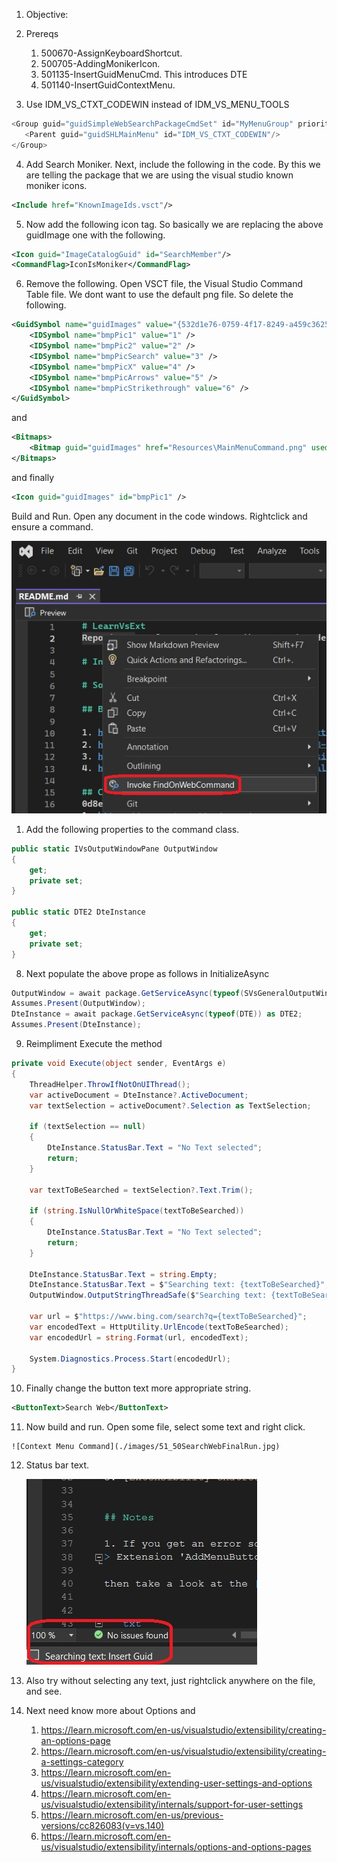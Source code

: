
1. Objective: 

2. Prereqs
   1. 500670-AssignKeyboardShortcut. 
   2. 500705-AddingMonikerIcon. 
   3. 501135-InsertGuidMenuCmd. This introduces DTE 
   4. 501140-InsertGuidContextMenu. 


3. Use IDM_VS_CTXT_CODEWIN instead of IDM_VS_MENU_TOOLS
```cs
<Group guid="guidSimpleWebSearchPackageCmdSet" id="MyMenuGroup" priority="0x0600">
   <Parent guid="guidSHLMainMenu" id="IDM_VS_CTXT_CODEWIN"/>
</Group>
```

4. Add Search Moniker. Next, include the following in the code. By this we are telling the package that we are using the visual studio known moniker icons.
```xml
<Include href="KnownImageIds.vsct"/>
```

5. Now add the following icon tag. So basically we are replacing the above guidImage one with the following.

```xml
<Icon guid="ImageCatalogGuid" id="SearchMember"/>
<CommandFlag>IconIsMoniker</CommandFlag>
```

6. Remove the following. Open VSCT file, the Visual Studio Command Table file. We dont want to use the default png file. So delete the following.

```xml
<GuidSymbol name="guidImages" value="{532d1e76-0759-4f17-8249-a459c36252f1}" >
    <IDSymbol name="bmpPic1" value="1" />
    <IDSymbol name="bmpPic2" value="2" />
    <IDSymbol name="bmpPicSearch" value="3" />
    <IDSymbol name="bmpPicX" value="4" />
    <IDSymbol name="bmpPicArrows" value="5" />
    <IDSymbol name="bmpPicStrikethrough" value="6" />
</GuidSymbol>
```
and 

```xml
<Bitmaps>
    <Bitmap guid="guidImages" href="Resources\MainMenuCommand.png" usedList="bmpPic1, bmpPic2, bmpPicSearch, bmpPicX, bmpPicArrows, bmpPicStrikethrough"/>
</Bitmaps>
```

and finally 

```xml
<Icon guid="guidImages" id="bmpPic1" />
```

Build and Run. Open any document in the code windows. Rightclick and ensure a command. 

![Context Menu Command](./images/50_50ContextMenuCommand.jpg)

1. Add the following properties to the command class.

```cs
public static IVsOutputWindowPane OutputWindow
{
    get;
    private set;
}

public static DTE2 DteInstance
{
    get;
    private set;
}
```

8. Next populate the above prope as follows in InitializeAsync 

```cs
OutputWindow = await package.GetServiceAsync(typeof(SVsGeneralOutputWindowPane)) as IVsOutputWindowPane;
Assumes.Present(OutputWindow);
DteInstance = await package.GetServiceAsync(typeof(DTE)) as DTE2;
Assumes.Present(DteInstance);
```

9. Reimpliment Execute the method

```cs
private void Execute(object sender, EventArgs e)
{
    ThreadHelper.ThrowIfNotOnUIThread();
    var activeDocument = DteInstance?.ActiveDocument;
    var textSelection = activeDocument?.Selection as TextSelection;

    if (textSelection == null)
    {
        DteInstance.StatusBar.Text = "No Text selected";
        return;
    }

    var textToBeSearched = textSelection?.Text.Trim();

    if (string.IsNullOrWhiteSpace(textToBeSearched))
    {
        DteInstance.StatusBar.Text = "No Text selected";
        return;
    }

    DteInstance.StatusBar.Text = string.Empty;
    DteInstance.StatusBar.Text = $"Searching text: {textToBeSearched}";    
    OutputWindow.OutputStringThreadSafe($"Searching text: {textToBeSearched}");

    var url = $"https://www.bing.com/search?q={textToBeSearched}";
    var encodedText = HttpUtility.UrlEncode(textToBeSearched);
    var encodedUrl = string.Format(url, encodedText);

    System.Diagnostics.Process.Start(encodedUrl);
}
```

10. Finally change the button text more appropriate string.
```xml
<ButtonText>Search Web</ButtonText>
```

11.  Now build and run. Open some file, select some text and right click. 

    ![Context Menu Command](./images/51_50SearchWebFinalRun.jpg)

12. Status bar text.

    ![Statusbar Text](./images/52_50StatusBarText.jpg)

12.  Also try without selecting any text, just rightclick anywhere on the file, and see.

13.  Next need know more about Options and  
     1. https://learn.microsoft.com/en-us/visualstudio/extensibility/creating-an-options-page
     2. https://learn.microsoft.com/en-us/visualstudio/extensibility/creating-a-settings-category
     3. https://learn.microsoft.com/en-us/visualstudio/extensibility/extending-user-settings-and-options
     4. https://learn.microsoft.com/en-us/visualstudio/extensibility/internals/support-for-user-settings
     5. https://learn.microsoft.com/en-us/previous-versions/cc826083(v=vs.140)
     6. https://learn.microsoft.com/en-us/visualstudio/extensibility/internals/options-and-options-pages


